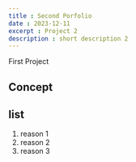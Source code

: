 ```yaml
---
title : Second Porfolio
date : 2023-12-11
excerpt : Project 2
description : short description 2
---
```


First Project

## Concept

## list

1. reason 1
2. reason 2
3. reason 3
